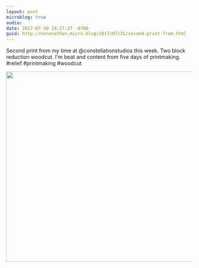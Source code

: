 ```yaml
---
layout: post
microblog: true
audio: 
date: 2017-07-30 19:27:27 -0700
guid: http://nnnnnathan.micro.blog/2017/07/31/second-print-from.html
---
```

Second print from my time at  @constellationstudios this week. Two block reduction woodcut. I'm beat and content from five days of printmaking. #relief #printmaking #woodcut

<img src="http://nnnnnathan.micro.blog/uploads/2017/f748a065e0.jpg" width="600" height="512" />
